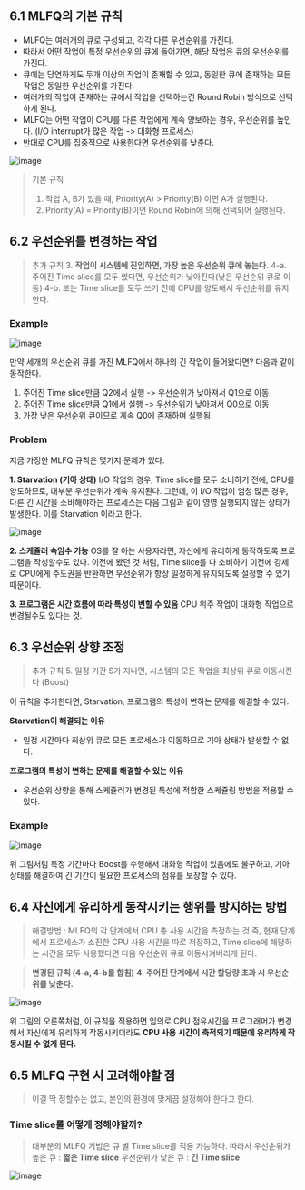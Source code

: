 ## 6.1 MLFQ의 기본 규칙

- MLFQ는 여러개의 큐로 구성되고, 각각 다른 우선순위를 가진다.
- 따라서 어떤 작업이 특정 우선순위의 큐에 들어가면, 해당 작업은 큐의 우선순위를 가진다.
- 큐에는 당연하게도 두개 이상의 작업이 존재할 수 있고, 동일한 큐에 존재하는 모든 작업은 동일한 우선순위를 가진다.
- 여러개의 작업이 존재하는 큐에서 작업을 선택하는건 Round Robin 방식으로 선택하게 된다.
- MLFQ는 어떤 작업이 CPU를 다른 작업에게 계속 양보하는 경우, 우선순위를 높인다. (I/O interrupt가 많은 작업 -> 대화형 프로세스)
- 반대로 CPU를 집중적으로 사용한다면 우선순위를 낮춘다.

![image](https://github.com/user-attachments/assets/13aa80fc-813a-4a25-887e-360d788bb593)

> 기본 규칙
> 1. 작업 A, B가 있을 때, Priority(A) > Priority(B) 이면 A가 실행된다.
> 2. Priority(A) = Priority(B)이면 Round Robin에 의해 선택되어 실행된다.

## 6.2 우선순위를 변경하는 작업

> 추가 규칙
> 3. **작업이 시스템에 진입하면, 가장 높은 우선순위 큐에 놓는다.**
> 4-a. 주어진 Time slice를 모두 썼다면, 우선순위가 낮아진다(낮은 우선순위 큐로 이동)
> 4-b. 또는 Time slice를 모두 쓰기 전에 CPU를 양도해서 우선순위를 유지한다.

### Example

![image](https://github.com/user-attachments/assets/db8e52c3-e17f-486e-a084-5d68e273772d)

만약 세개의 우선순위 큐를 가진 MLFQ에서 하나의 긴 작업이 들어왔다면? 다음과 같이 동작한다.

1. 주어진 Time slice만큼 Q2에서 실행 -> 우선순위가 낮아져서 Q1으로 이동
2. 주어진 Time slice만큼 Q1에서 실행 -> 우선순위가 낮아져서 Q0으로 이동
3. 가장 낮은 우선순위 큐이므로 계속 Q0에 존재하며 실행됨

### Problem

지금 가정한 MLFQ 규칙은 몇가지 문제가 있다.

**1. Starvation (기아 상태)**
I/O 작업의 경우, Time slice를 모두 소비하기 전에, CPU를 양도하므로, 대부분 우선순위가 계속 유지된다.
그런데, 이 I/O 작업이 엄청 많은 경우, 다른 긴 시간을 소비해야하는 프로세스는 다음 그림과 같이 영영 실행되지 않는 상태가 발생한다.
이를 Starvation 이라고 한다.

![image](https://github.com/user-attachments/assets/2410af78-5478-4731-8509-c6737c625f5e)

**2. 스케쥴러 속임수 가능**
OS를 잘 아는 사용자라면, 자신에게 유리하게 동작하도록 프로그램을 작성할수도 있다.
이전에 봤던 것 처럼, Time slice를 다 소비하기 이전에 강제로 CPU에게 주도권을 반환하면 우선순위가 항상 일정하게 유지되도록
설정할 수 있기 때문이다.

**3. 프로그램은 시간 흐름에 따라 특성이 변할 수 있음**
CPU 위주 작업이 대화형 작업으로 변경될수도 있다는 것.

## 6.3 우선순위 상향 조정

> 추가 규칙
> 5. 일정 기간 S가 지나면, 시스템의 모든 작업을 최상위 큐로 이동시킨다 (Boost)

이 규칙을 추가한다면, Starvation, 프로그램의 특성이 변하는 문제를 해결할 수 있다.

**Starvation이 해결되는 이유**
- 일정 시간마다 최상위 큐로 모든 프로세스가 이동하므로 기아 상태가 발생할 수 없다.

**프로그램의 특성이 변하는 문제를 해결할 수 있는 이유**
- 우선순위 상향을 통해 스케쥴러가 변경된 특성에 적합한 스케쥴링 방법을 적용할 수 있다.

### Example

![image](https://github.com/user-attachments/assets/d958e8be-0d08-4bf2-8553-df3c1725ad6a)

위 그림처럼 특정 기간마다 Boost를 수행해서 대화형 작업이 있음에도 불구하고, 기아 상태를 해결하여
긴 기간이 필요한 프로세스의 점유를 보장할 수 있다.

## 6.4 자신에게 유리하게 동작시키는 행위를 방지하는 방법

> 해결방법 : MLFQ의 각 단계에서 CPU 총 사용 시간을 측정하는 것
> 즉, 현재 단계에서 프로세스가 소진한 CPU 사용 시간을 따로 저장하고, Time slice에 해당하는 시간을 모두 사용했다면
> 다음 우선순위 큐로 이동시켜버리게 된다.

> **변경된 규칙 (4-a, 4-b를 합침)**
> **4. 주어진 단계에서 시간 할당량 초과 시 우선순위를 낮춘다.**

![image](https://github.com/user-attachments/assets/b526f4a4-7fa3-429c-acc7-174c17e09e7f)

위 그림의 오른쪽처럼, 이 규칙을 적용하면 임의로 CPU 점유시간을 프로그래머가 변경해서 자신에게 유리하게 작동시키더라도
**CPU 사용 시간이 축적되기 때문에 유리하게 작동시킬 수 없게 된다.**

## 6.5 MLFQ 구현 시 고려해야할 점

> 이걸 딱 정할수는 없고, 본인의 환경에 맞게끔 설정해야 한다고 한다.

### Time slice를 어떻게 정해야할까?
> 대부분의 MLFQ 기법은 큐 별 Time slice를 적용 가능하다.
> 따라서 우선순위가 높은 큐 : **짧은 Time slice**
> 우선순위가 낮은 큐 : **긴 Time slice**

![image](https://github.com/user-attachments/assets/6e139e11-50b4-4cf1-940b-25df346c81e8)

